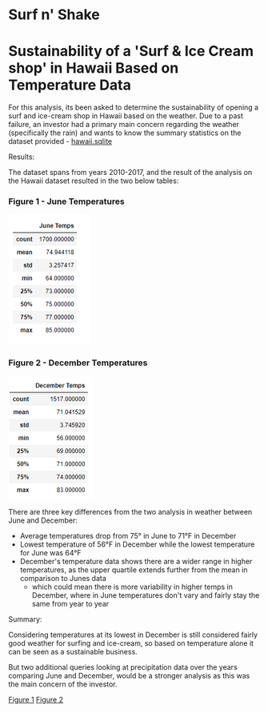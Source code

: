 # Surf n' Shake

# Sustainability of a 'Surf & Ice Cream shop' in Hawaii Based on Temperature Data

For this analysis, its been asked to determine the sustainability of opening a surf and ice-cream shop in Hawaii based on the weather. Due to a past failure, an investor had a primary main concern regarding the weather (specifically the rain) and wants to know the summary statistics on the dataset provided - [hawaii.sqlite](hawaii.sqlite)


Results:

The dataset spans from years 2010-2017, and the result of the analysis on the Hawaii dataset resulted in the two below tables:

### Figure 1 - June Temperatures
<img src="Resources/fig1.png"></img>


### Figure 2 - December Temperatures
<img src="Resources/fig2.png"></img>

There are three key differences from the two analysis in weather between June and December:
- Average temperatures drop from 75° in June to 71°F in December
- Lowest temperature of 56°F in December while the lowest temperature for June was 64°F
- December's temperature data shows there are a wider range in higher temperatures, as the upper quartile extends further from the mean in comparison to Junes data
    - which could mean there is more variability in higher temps in December, where in June temperatures don't vary and fairly stay the same from year to year

Summary:

Considering temperatures at its lowest in December is still considered fairly good weather for surfing and ice-cream, so based on temperature alone it can be seen as a sustainable business. 

But two additional queries looking at precipitation data over the years comparing June and December, would be a stronger analysis as this was the main concern of the investor. 



[Figure 1](#Figure-1---June-Temperatures)
[Figure 2](#Figure-2---December-Temperatures)